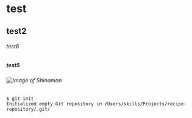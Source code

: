 # test
## test2
###### test6
##### test5
###### ![Image of Shinamon](https://domani.shogakukan.co.jp/wp-content/uploads/2019/12/01.jpg)
```
$ git init
Initialized empty Git repository in /Users/skills/Projects/recipe-repository/.git/
```
